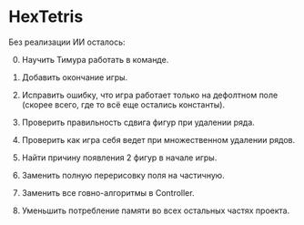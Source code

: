# HexTetris

Без реализации ИИ осталось:

0. Научить Тимура работать в команде. 

1. Добавить окончание игры.

2. Исправить ошибку, что игра работает только на дефолтном поле (скорее всего, где то всё еще остались константы).

3. Проверить правильность сдвига фигур при удалении ряда.

4. Проверить как игра себя ведет при множественном удалении рядов.

5. Найти причину появления 2 фигур в начале игры.

6. Заменить полную перерисовку поля на частичную.

7. Заменить все говно-алгоритмы в Controller.

8. Уменьшить потребление памяти во всех остальных частях проекта.
